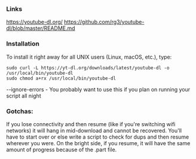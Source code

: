### Links
https://youtube-dl.org/
https://github.com/rg3/youtube-dl/blob/master/README.md

### Installation
To install it right away for all UNIX users (Linux, macOS, etc.), type:
```
sudo curl -L https://yt-dl.org/downloads/latest/youtube-dl -o /usr/local/bin/youtube-dl
sudo chmod a+rx /usr/local/bin/youtube-dl
```
--ignore-errors - You probably want to use this if you plan on running your script all night

### Gotchas: 
If you lose connectivity and then resume (like if you're switching wifi networks) it will hang in mid-download and cannot be recovered. You'll have to start over or else write a script to check for dups and then resume wherever you were. 
On the bright side, if you resume, it will have the same amount of progress because of the .part file.



